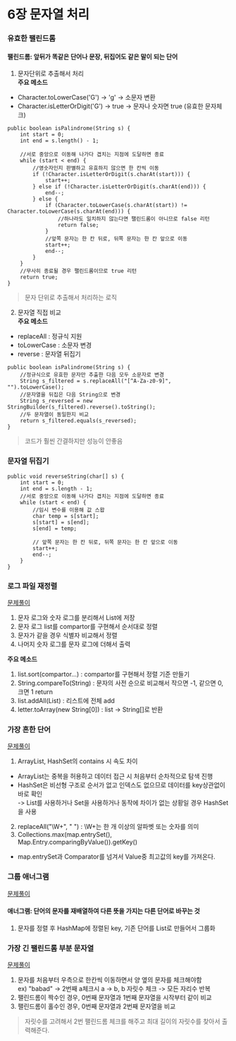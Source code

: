 # 6장 문자열 처리
### 유효한 팰린드롬
#### 팰린드롬: 앞뒤가 똑같은 단어나 문장, 뒤집어도 같은 말이 되는 단어
1. 문자단위로 추출해서 처리<br>
**주요 메소드**
* Character.toLowerCase('G') -> 'g' -> 소문자 변환
* Character.isLetterOrDigit('G') -> true -> 문자나 숫자면 true (유효한 문자체크)
```
public boolean isPalindrome(String s) {
    int start = 0;
    int end = s.length() - 1;
    
    //서로 중앙으로 이동해 나가다 겹치는 지점에 도달하면 종료
    while (start < end) {
        //영숫자인지 판별하고 유효하지 않으면 한 칸씩 이동
        if (!Character.isLetterOrDigit(s.charAt(start))) {
            start++;
        } else if (!Character.isLetterOrDigit(s.charAt(end))) {
            end--;
        } else {
            if (Character.toLowerCase(s.charAt(start)) != Character.toLowerCase(s.charAt(end))) {
                //하나라도 일치하지 않는다면 팰린드롬이 아니므로 false 리턴
                return false;
            }
            //앞쪽 문자는 한 칸 뒤로, 뒤쪽 문자는 한 칸 앞으로 이동
            start++;
            end--;
        }
    }
    //무사히 종료될 경우 팰린드롬이므로 true 리턴
    return true;
}
```
> 문자 단위로 추출해서 처리하는 로직

2. 문자열 직접 비교<br>
**주요 메소드**
* replaceAll : 정규식 지원
* toLowerCase : 소문자 변경
* reverse : 문자열 뒤집기
```
public boolean isPalindrome(String s) {
    //정규식으로 유효한 문자만 추출한 다음 모두 소문자로 변경
    String s_filtered = s.replaceAll("[^A-Za-z0-9]", "").toLowerCase();
    //문자열을 뒤집은 다음 String으로 변경
    String s_reversed = new StringBuilder(s_filtered).reverse().toString();
    //두 문자열이 동일한지 비교
    return s_filtered.equals(s_reversed);
}
```
> 코드가 훨씬 간결하지만 성능이 안좋음
### 문자열 뒤집기
```
public void reverseString(char[] s) {
    int start = 0;
    int end = s.length - 1;
    //서로 중앙으로 이동해 나가다 겹치는 지점에 도달하면 종료
    while (start < end) {
        //임시 변수를 이용해 값 스왑
        char temp = s[start];
        s[start] = s[end];
        s[end] = temp;

        // 앞쪽 문자는 한 칸 뒤로, 뒤쪽 문자는 한 칸 앞으로 이동
        start++;
        end--;
    }
}
```
### 로그 파일 재정렬
[문제풀이](https://github.com/jujinyoung/CodingTest/blob/master/leetcode/_937.java) <br>
1. 문자 로그와 숫자 로그를 분리해서 List에 저장
2. 문자 로그 list를 compartor를 구현해서 순서대로 정렬
3. 문자가 같을 경우 식별자 비교해서 정렬
4. 나머지 숫자 로그를 문자 로그에 더해서 출력

**주요 메소드**
1. list.sort(compartor...) : compartor를 구현해서 정렬 기준 만들기
2. String.compareTo(String) : 문자의 사전 순으로 비교해서 작으면 -1, 같으면 0, 크면 1 return
3. list.addAll(List) : 리스트에 전체 add
4. letter.toArray(new String[0]) : list -> String[]로 반환

### 가장 흔한 단어
[문제풀이](https://github.com/jujinyoung/CodingTest/blob/master/leetcode/_819.java) <br>
1. ArrayList, HashSet의 contains 시 속도 차이
* ArrayList는 중복을 허용하고 데이터 접근 시  처음부터 순차적으로 탐색 진행
* HashSet은 비선형 구조로 순서가 없고 인덱스도 없으므로 데이터를 key상관없이 바로 확인 <br>
-> List를 사용하거나 Set을 사용하거나 동작에 차이가 없는 상황일 경우 HashSet을 사용
2. replaceAll("\\W+", " ") : \W+는 한 개 이상의 알파벳 또는 숫자를 의미
3. Collections.max(map.entrySet(), Map.Entry.comparingByValue()).getKey()
* map.entrySet과 Comparator를 넘겨서 Value중 최고값의 key를 가져온다.

### 그룹 애너그램
[문제풀이](https://github.com/jujinyoung/CodingTest/blob/main/leetcode/_49.java)
#### 애너그램: 단어의 문자를 재배열하여 다른 뜻을 가지는 다른 단어로 바꾸는 것
1. 문자를 정렬 후 HashMap에 정렬된 key, 기존 단어를 List로 만들어서 그룹화

### 가장 긴 팰린드롬 부분 문자열
[문제풀이](https://github.com/jujinyoung/CodingTest/blob/main/leetcode/_5.java)
1. 문자를 처음부터 우측으로 한칸씩 이동하면서 양 옆의 문자를 체크해야함 <br>
ex) "babad" -> 2번째 a체크시 a -> b, b 자릿수 체크 -> 모든 자리수 반복 
2. 팰린드롬이 짝수인 경우, 0번째 문자열과 1번째 문자열을 시작부터 같이 비교
3. 팰린드롬이 홀수인 경우, 0번째 문자열과 2번째 문자열을 비교
> 자릿수를 고려해서 2번 팰린드롬 체크를 해주고 최대 길이의 자릿수를 찾아서 출력해준다.